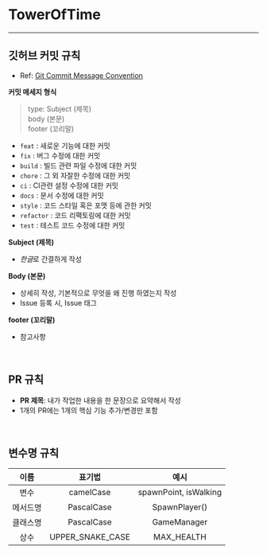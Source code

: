 # TowerOfTime

---

## 깃허브 커밋 규칙
- Ref: [Git Commit Message Convention](https://github.com/gyoogle/tech-interview-for-developer/blob/master/ETC/Git%20Commit%20Message%20Convention.md)

**커밋 메세지 형식**
> type: Subject (제목)
> <br/>
> body (본문)
> <br/>
> footer (꼬리말)

- `feat` : 새로운 기능에 대한 커밋
- `fix` : 버그 수정에 대한 커밋
- `build` : 빌드 관련 파일 수정에 대한 커밋
- `chore` : 그 외 자잘한 수정에 대한 커밋
- `ci` : CI관련 설정 수정에 대한 커밋
- `docs` : 문서 수정에 대한 커밋
- `style` : 코드 스타일 혹은 포맷 등에 관한 커밋
- `refactor` : 코드 리팩토링에 대한 커밋
- `test` : 테스트 코드 수정에 대한 커밋

**Subject (제목)**

- *한글*로 간결하게 작성

**Body (본문)**

- 상세히 작성, 기본적으로 무엇을 왜 진행 하였는지 작성
- Issue 등록 시, Issue 태그

**footer (꼬리말)**

- 참고사항

<br/>

## PR 규칙
- **PR 제목**: 내가 작업한 내용을 한 문장으로 요약해서 작성
- 1개의 PR에는 1개의 핵심 기능 추가/변경만 포함

<br/>

## 변수명 규칙
|이름|표기법|예시|
|:---:|:---:|:---:|
|변수|camelCase|spawnPoint, isWalking|
|메서드명|PascalCase|SpawnPlayer()|
|클래스명|PascalCase|GameManager|
|상수|UPPER_SNAKE_CASE|MAX_HEALTH|
